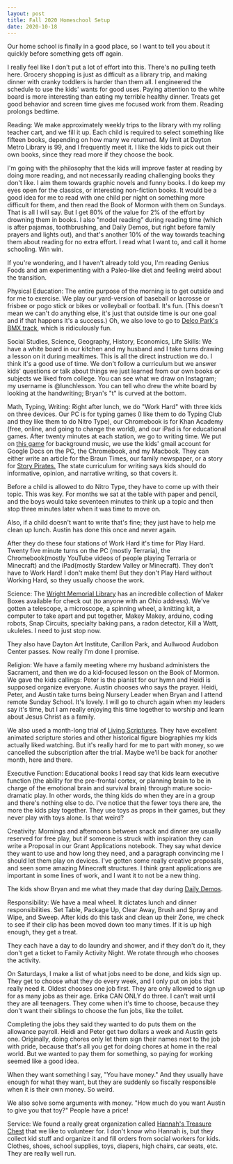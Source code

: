```yaml
---
layout: post
title: Fall 2020 Homeschool Setup
date: 2020-10-18
---
```


Our home school is finally in a good place, so I want to tell you about it quickly before something gets off again. 

I really feel like I don't put a lot of effort into this. There's no pulling teeth here. Grocery shopping is just as difficult as a library trip, and making dinner with cranky toddlers is harder than them all. I engineered the schedule to use the kids' wants for good uses. Paying attention to the white board is more interesting than eating my terrible healthy dinner. Treats get good behavior and screen time gives me focused work from them. Reading prolongs bedtime.   

Reading: 
We make approximately weekly trips to the library with my rolling teacher cart, and we fill it up. Each child is required to select something like fifteen books, depending on how many we returned. My limit at Dayton Metro Library is 99, and I frequently meet it. I like the kids to pick out their own books, since they read more if they choose the book. 

I'm going with the philosophy that the kids will improve faster at reading by doing more reading, and not necessarily reading challenging books they don't like. I aim them towards graphic novels and funny books. I do keep my eyes open for the classics, or interesting non-fiction books. It would be a good idea for me to read with one child per night on something more difficult for them, and then read the Book of Mormon with them on Sundays. That is all I will say. But I get 80% of the value for 2% of the effort by drowning them in books. I also "model reading" during reading time (which is after pajamas, toothbrushing, and Daily Demos, but right before family prayers and lights out), and that's another 10% of the way towards teaching them about reading for no extra effort. I read what I want to, and call it home schooling. Win win. 

If you're wondering, and I haven't already told you, I'm reading Genius Foods and am experimenting with a Paleo-like diet and feeling weird about the transition. 

Physical Education: 
The entire purpose of the morning is to get outside and for me to exercise. We play our yard-version of baseball or lacrosse or frisbee or pogo stick or bikes or volleyball or football. It's fun. (This doesn't mean we can't do anything else, it's just that outside time is our one goal and if that happens it's a success.) Oh, we also love to go to [Delco Park's BMX track](https://www.playkettering.org/topics/bmx-track-at-delco-park/), which is ridiculously fun. 

Social Studies, Science, Geography, History, Economics, Life Skills: 
We have a white board in our kitchen and my husband and I take turns drawing a lesson on it during mealtimes. This is all the direct instruction we do. I think it's a good use of time. We don't follow a curriculum but we answer kids' questions or talk about things we just learned from our own books or subjects we liked from college. You can see what we draw on Instagram; my username is @lunchlesson. You can tell who drew the white board by looking at the handwriting; Bryan's "t" is curved at the bottom. 

Math, Typing, Writing: 
Right after lunch, we do "Work Hard" with three kids on three devices. Our PC is for typing games (I like them to do Typing Club and they like them to do Nitro Type), our Chromebook is for Khan Academy (free, online, and going to change the world), and our iPad is for educational games. After twenty minutes at each station, we go to writing time. We put on [this game](https://soundsrisky.itch.io/shaperize) for background music, we use the kids' gmail account for Google Docs on the PC, the Chromebook, and my Macbook. They can either write an article for the Braun Times, our family newspaper, or a story for [Story Pirates.](https://www.storypirates.com/) The state curriculum for writing says kids should do informative, opinion, and narrative writing, so that covers it. 

Before a child is allowed to do Nitro Type, they have to come up with their topic. This was key. For months we sat at the table with paper and pencil, and the boys would take seventeen minutes to think up a topic and then stop three minutes later when it was time to move on. 

Also, if a child doesn't want to write that's fine; they just have to help me clean up lunch. Austin has done this once and never again. 

After they do these four stations of Work Hard it's time for Play Hard. Twenty five minute turns on the PC (mostly Terraria), the Chromebook(mostly YouTube videos of people playing Terraria or Minecraft) and the iPad(mostly Stardew Valley or Minecraft). They don't have to Work Hard! I don't make them!  But they don't Play Hard without Working Hard, so they usually choose the work.  

Science: 
The [Wright Memorial Library](http://catalog.wright.lib.oh.us/polaris/search/searchresults.aspx?ctx=3.1033.0.0.1&type=Keyword&term=maker%20box&by=KW&sort=RELEVANCE&limit=TOM=*&query=&page=0&searchid=1) has an incredible collection of Maker Boxes available for check out (to anyone with an Ohio address). We've gotten a telescope, a microscope, a spinning wheel, a knitting kit, a computer to take apart and put together, Makey Makey, arduino, coding robots, Snap Circuits, specialty baking pans, a radon detector, Kill a Watt, ukuleles. I need to just stop now. 

They also have Dayton Art Institute, Carillon Park, and Aullwood Audobon Center passes. Now really I'm done I promise. 

Religion: 
We have a family meeting where my husband administers the Sacrament, and then we do a kid-focused lesson on the Book of Mormon. We gave the kids callings: Peter is the pianist for our hymn and Heidi is supposed organize everyone. Austin chooses who says the prayer. Heidi, Peter, and Austin take turns being Nursery Leader when Bryan and I attend remote Sunday School. It's lovely. I will go to church again when my leaders say it's time, but I am really enjoying this time together to worship and learn about Jesus Christ as a family. 

We also used a month-long trial of [Living Scriptures](https://stream.livingscriptures.com/browse). They have excellent animated scripture stories and other historical figure biographies my kids actually liked watching. But it's really hard for me to part with money, so we cancelled the subscription after the trial. Maybe we'll be back for another month, here and there. 

Executive Function: 
Educational books I read say that kids learn executive function (the ability for the pre-frontal cortex, or planning brain to be in charge of the emotional brain and survival brain) through mature socio-dramatic play. In other words, the thing kids do when they are in a group and there's nothing else to do. I've notice that the fewer toys there are, the more the kids play together. They use toys as props in their games, but they never play with toys alone. Is that weird?   

Creativity: 
Mornings and afternoons between snack and dinner are usually reserved for free play, but if someone is struck with inspiration they can write a Proposal in our Grant Applications notebook. They say what device they want to use and how long they need, and a paragraph convincing me I should let them play on devices. I've gotten some really creative proposals, and seen some amazing Minecraft structures. I think grant applications are important in some lines of work, and I want it to not be a new thing. 

The kids show Bryan and me what they made that day during [Daily Demos](https://www.bryanbraun.com/2019/07/16/daily-demos-a-ritual-for-raising-kids-that-create/). 

Responsibility: 
We have a meal wheel. It dictates lunch and dinner responsibilities. Set Table, Package Up, Clear Away, Brush and Spray and Wipe, and Sweep. After kids do this task and clean up their Zone, we check to see if their clip has been moved down too many times. If it is up high enough, they get a treat. 

They each have a day to do laundry and shower, and if they don't do it, they don't get a ticket to Family Activity Night. We rotate through who chooses the activity. 

On Saturdays, I make a list of what jobs need to be done, and kids sign up. They get to choose what they do every week, and I only put on jobs that really need it. Oldest chooses one job first. They are only allowed to sign up for as many jobs as their age. Erika CAN ONLY do three. I can't wait until they are all teenagers.  They come when it's time to choose, because they don't want their siblings to choose the fun jobs, like the toilet. 

Completing the jobs they said they wanted to do puts them on the allowance payroll. Heidi and Peter get two dollars a week and Austin gets one. Originally, doing chores only let them sign their names next to the job with pride, because that's all you get for doing chores at home in the real world. But we wanted to pay them for something, so paying for working seemed like a good idea. 

When they want something I say, "You have money." And they usually have enough for what they want, but they are suddenly so fiscally responsible when it is their own money. So weird.

We also solve some arguments with money. "How much do you want Austin to give you that toy?" People have a price! 

Service: We found a really great organization called [Hannah's Treasure Chest](https://hannahstreasure.org/wp1/) that we like to volunteer for. I don't know who Hannah is, but they collect kid stuff and organize it and fill orders from social workers for kids. Clothes, shoes, school supplies, toys, diapers, high chairs, car seats, etc. They are really well run. 

